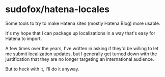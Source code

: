# sudofox/hatena-locales

Some tools to try to make Hatena sites (mostly Hatena Blog) more usable.

It's my hope that I can package up localizations in a way that's easy for Hatena to import.

A few times over the years, I've written in asking if they'd be willing to let me submit localization updates, but I generally get turned down with the justification that they are no longer targeting an international audience.

But to heck with it, I'll do it anyway.